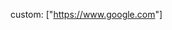 custom: ["https://www.google.com<!--"]
custom: ["https://www.google.com"]
custom: ["https://evil.com/#-->"]
